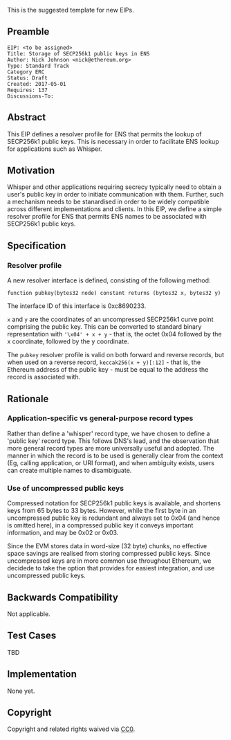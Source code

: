 This is the suggested template for new EIPs.

## Preamble

    EIP: <to be assigned>
    Title: Storage of SECP256k1 public keys in ENS
    Author: Nick Johnson <nick@ethereum.org>
    Type: Standard Track
    Category ERC
    Status: Draft
    Created: 2017-05-01
    Requires: 137
    Discussions-To:
    
## Abstract
This EIP defines a resolver profile for ENS that permits the lookup of SECP256k1 public keys. This is necessary in order to facilitate ENS lookup for applications such as Whisper.

## Motivation
Whisper and other applications requiring secrecy typically need to obtain a user's public key in order to initiate communication with them. Further, such a mechanism needs to be stanardised in order to be widely compatible across different implementations and clients. In this EIP, we define a simple resolver profile for ENS that permits ENS names to be associated with SECP256k1 public keys.

## Specification
### Resolver profile
A new resolver interface is defined, consisting of the following method:

    function pubkey(bytes32 node) constant returns (bytes32 x, bytes32 y)

The interface ID of this interface is 0xc8690233.

`x` and `y` are the coordinates of an uncompressed SECP256k1 curve point comprising the public key. This can be converted to standard binary representation with `'\x04' + x + y` - that is, the octet 0x04 followed by the x coordinate, followed by the y coordinate.

The `pubkey` resolver profile is valid on both forward and reverse records, but when used on a reverse record, `keccak256(x + y)[:12]` - that is, the Ethereum address of the public key - must be equal to the address the record is associated with.

## Rationale
### Application-specific vs general-purpose record types
Rather than define a 'whisper' record type, we have chosen to define a 'public key' record type. This follows DNS's lead, and the observation that more general record types are more universally useful and adopted. The manner in which the record is to be used is generally clear from the context (Eg, calling application, or URI format), and when ambiguity exists, users can create multiple names to disambiguate.

### Use of uncompressed public keys
Compressed notation for SECP256k1 public keys is available, and shortens keys from 65 bytes to 33 bytes. However, while the first byte in an uncompressed public key is redundant and always set to 0x04 (and hence is omitted here), in a compressed public key it conveys important information, and may be 0x02 or 0x03.

Since the EVM stores data in word-size (32 byte) chunks, no effective space savings are realised from storing compressed public keys. Since uncompressed keys are in more common use throughout Ethereum, we decidede to take the option that provides for easiest integration, and use uncompressed public keys.

## Backwards Compatibility
Not applicable.

## Test Cases
TBD

## Implementation
None yet.

## Copyright
Copyright and related rights waived via [CC0](https://creativecommons.org/publicdomain/zero/1.0/).
